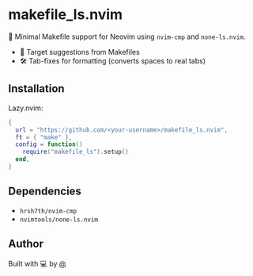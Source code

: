# makefile_ls.nvim

🔧 Minimal Makefile support for Neovim using `nvim-cmp` and `none-ls.nvim`.

- 🧠 Target suggestions from Makefiles
- 🛠️ Tab-fixes for formatting (converts spaces to real tabs)

## Installation

Lazy.nvim:

```lua
{
  url = "https://github.com/<your-username>/makefile_ls.nvim",
  ft = { "make" },
  config = function()
    require("makefile_ls").setup()
  end,
}
```

## Dependencies

- `hrsh7th/nvim-cmp`
- `nvimtools/none-ls.nvim`

## Author

Built with 💻 by [@<your-username>](https://github.com/<your-username>)
